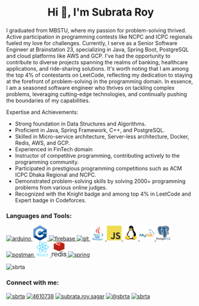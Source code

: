 
<h1 align="center">Hi 👋, I'm Subrata Roy</h1>
<h3 align="center"></h3>

<p>I graduated from MBSTU, where my passion for problem-solving thrived. Active participation in programming contests like NCPC and ICPC regionals fueled my love for challenges. Currently, I serve as a Senior Software Engineer at Brainstation 23, specializing in Java, Spring Boot, PostgreSQL and cloud platforms like AWS and GCP. I've had the opportunity to contribute to diverse projects spanning the realms of banking, healthcare applications, and ride-sharing solutions. It's worth noting that I am among the top 4% of contestants on LeetCode, reflecting my dedication to staying at the forefront of problem-solving in the programming domain.
In essence, I am a seasoned software engineer who thrives on tackling complex problems, leveraging cutting-edge technologies, and continually pushing the boundaries of my capabilities.</p>

Expertise and Achievements:
 - Strong foundation in Data Structures and Algorithms.
 - Proficient in Java, Spring Framework, C++, and PostgreSQL.
 - Skilled in Micro-service architecture, Server-less architecture, Docker, Redis, AWS, and GCP.
 - Experienced in FinTech domain
 - Instructor of competitive programming, contributing actively to the programming community.
 - Participated in prestigious programming competitions such as ACM ICPC Dhaka Regional and NCPC.
 - Demonstrated problem-solving skills by solving 2000+ programming problems from various online judges.
 - Recognized with the Knight badge and among top 4% in LeetCode and Expert badge in Codeforces.



<h3 align="left">Languages and Tools:</h3>
<p align="left"> <a href="https://www.arduino.cc/" target="_blank" rel="noreferrer"> <img src="https://cdn.worldvectorlogo.com/logos/arduino-1.svg" alt="arduino" width="40" height="40"/> </a> <a href="https://www.w3schools.com/cpp/" target="_blank" rel="noreferrer"> <img src="https://raw.githubusercontent.com/devicons/devicon/master/icons/cplusplus/cplusplus-original.svg" alt="cplusplus" width="40" height="40"/> </a> <a href="https://firebase.google.com/" target="_blank" rel="noreferrer"> <img src="https://www.vectorlogo.zone/logos/firebase/firebase-icon.svg" alt="firebase" width="40" height="40"/> </a> <a href="https://git-scm.com/" target="_blank" rel="noreferrer"> <img src="https://www.vectorlogo.zone/logos/git-scm/git-scm-icon.svg" alt="git" width="40" height="40"/> </a> <a href="https://www.java.com" target="_blank" rel="noreferrer"> <img src="https://raw.githubusercontent.com/devicons/devicon/master/icons/java/java-original.svg" alt="java" width="40" height="40"/> </a> <a href="https://developer.mozilla.org/en-US/docs/Web/JavaScript" target="_blank" rel="noreferrer"> <img src="https://raw.githubusercontent.com/devicons/devicon/master/icons/javascript/javascript-original.svg" alt="javascript" width="40" height="40"/> </a> <a href="https://www.linux.org/" target="_blank" rel="noreferrer"> <img src="https://raw.githubusercontent.com/devicons/devicon/master/icons/linux/linux-original.svg" alt="linux" width="40" height="40"/> </a> <a href="https://www.mysql.com/" target="_blank" rel="noreferrer"> <img src="https://raw.githubusercontent.com/devicons/devicon/master/icons/mysql/mysql-original-wordmark.svg" alt="mysql" width="40" height="40"/> </a> <a href="https://www.postgresql.org" target="_blank" rel="noreferrer"> <img src="https://raw.githubusercontent.com/devicons/devicon/master/icons/postgresql/postgresql-original-wordmark.svg" alt="postgresql" width="40" height="40"/> </a> <a href="https://postman.com" target="_blank" rel="noreferrer"> <img src="https://www.vectorlogo.zone/logos/getpostman/getpostman-icon.svg" alt="postman" width="40" height="40"/> </a> <a href="https://reactjs.org/" target="_blank" rel="noreferrer"> <img src="https://raw.githubusercontent.com/devicons/devicon/master/icons/react/react-original-wordmark.svg" alt="react" width="40" height="40"/> </a> <a href="https://redis.io" target="_blank" rel="noreferrer"> <img src="https://raw.githubusercontent.com/devicons/devicon/master/icons/redis/redis-original-wordmark.svg" alt="redis" width="40" height="40"/> </a> <a href="https://spring.io/" target="_blank" rel="noreferrer"> <img src="https://www.vectorlogo.zone/logos/springio/springio-icon.svg" alt="spring" width="40" height="40"/> </a> </p>


<p><img align="center" src="https://github-readme-streak-stats.herokuapp.com/?user=sbrta&" alt="sbrta" /></p>

<h3 align="left">Connect with me:</h3>
<p align="left">
<a href="https://linkedin.com/in/sbrta" target="blank"><img align="center" src="https://raw.githubusercontent.com/rahuldkjain/github-profile-readme-generator/master/src/images/icons/Social/linked-in-alt.svg" alt="sbrta" height="30" width="40" /></a>
<a href="https://stackoverflow.com/users/4610738" target="blank"><img align="center" src="https://raw.githubusercontent.com/rahuldkjain/github-profile-readme-generator/master/src/images/icons/Social/stack-overflow.svg" alt="4610738" height="30" width="40" /></a>
<a href="https://fb.com/subrata.roy.sagar" target="blank"><img align="center" src="https://raw.githubusercontent.com/rahuldkjain/github-profile-readme-generator/master/src/images/icons/Social/facebook.svg" alt="subrata.roy.sagar" height="30" width="40" /></a>
<a href="https://medium.com/@sbrta" target="blank"><img align="center" src="https://raw.githubusercontent.com/rahuldkjain/github-profile-readme-generator/master/src/images/icons/Social/medium.svg" alt="@sbrta" height="30" width="40" /></a>
<a href="https://www.leetcode.com/sbrta" target="blank"><img align="center" src="https://raw.githubusercontent.com/rahuldkjain/github-profile-readme-generator/master/src/images/icons/Social/leet-code.svg" alt="sbrta" height="30" width="40" /></a>
</p>
